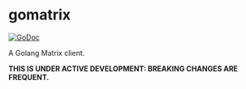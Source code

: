 # gomatrix
[![GoDoc](https://godoc.org/github.com/matrix-org/gomatrix?status.svg)](https://godoc.org/github.com/matrix-org/gomatrix)

A Golang Matrix client.

**THIS IS UNDER ACTIVE DEVELOPMENT: BREAKING CHANGES ARE FREQUENT.**
